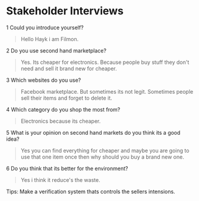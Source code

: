 # Stakeholder Interviews

1 Could you introduce yourself?

> Hello Hayk i am Filmon.

2 Do you use second hand marketplace?

> Yes. Its cheaper for electronics. Because people buy stuff they don't need and
> sell it brand new for cheaper.

3 Which websites do you use?

> Facebook marketplace. But sometimes its not legit. Sometimes people sell their
> items and forget to delete it.

4 Which category do you shop the most from?

> Electronics because its cheaper.

5 What is your opinion on second hand markets do you think its a good idea?

> Yes you can find everything for cheaper and maybe you are going to use that
> one item once then why should you buy a brand new one.

6 Do you think that its better for the environment?

> Yes i think it reduce's the waste.

Tips: Make a verification system thats controls the sellers intensions.
